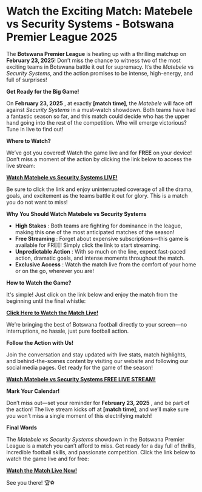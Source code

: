# Watch the Exciting Match: Matebele vs Security Systems - Botswana Premier League 2025

The **Botswana Premier League** is heating up with a thrilling matchup on **February 23, 2025**! Don’t miss the chance to witness two of the most exciting teams in Botswana battle it out for supremacy. It’s the _Matebele_ vs _Security Systems_, and the action promises to be intense, high-energy, and full of surprises!

**Get Ready for the Big Game!**

On **February 23, 2025** , at exactly **[match time]**, the _Matebele_ will face off against _Security Systems_ in a must-watch showdown. Both teams have had a fantastic season so far, and this match could decide who has the upper hand going into the rest of the competition. Who will emerge victorious? Tune in live to find out!

**Where to Watch?**

We’ve got you covered! Watch the game live and for **FREE** on your device! Don’t miss a moment of the action by clicking the link below to access the live stream:

**[Watch Matebele vs Security Systems LIVE!](https://tinyurl.com/livestreamfreeo?st=Matebele+vs+Security+Systems&si=gh)**

Be sure to click the link and enjoy uninterrupted coverage of all the drama, goals, and excitement as the teams battle it out for glory. This is a match you do not want to miss!

**Why You Should Watch Matebele vs Security Systems**

- **High Stakes** : Both teams are fighting for dominance in the league, making this one of the most anticipated matches of the season!
- **Free Streaming** : Forget about expensive subscriptions—this game is available for FREE! Simply click the link to start streaming.
- **Unpredictable Action** : With so much on the line, expect fast-paced action, dramatic goals, and intense moments throughout the match.
- **Exclusive Access** : Watch the match live from the comfort of your home or on the go, wherever you are!

**How to Watch the Game?**

It's simple! Just click on the link below and enjoy the match from the beginning until the final whistle:

**[Click Here to Watch the Match Live!](https://tinyurl.com/livestreamfreeo?st=Matebele+vs+Security+Systems&si=gh)**

We’re bringing the best of Botswana football directly to your screen—no interruptions, no hassle, just pure football action.

**Follow the Action with Us!**

Join the conversation and stay updated with live stats, match highlights, and behind-the-scenes content by visiting our website and following our social media pages. Get ready for the game of the season!

**[Watch Matebele vs Security Systems FREE LIVE STREAM!](https://tinyurl.com/livestreamfreeo?st=Matebele+vs+Security+Systems&si=gh)**

**Mark Your Calendar!**

Don’t miss out—set your reminder for **February 23, 2025** , and be part of the action! The live stream kicks off at **[match time]**, and we’ll make sure you won’t miss a single moment of this electrifying match!

**Final Words**

The _Matebele vs Security Systems_ showdown in the Botswana Premier League is a match you can’t afford to miss. Get ready for a day full of thrills, incredible football skills, and passionate competition. Click the link below to watch the game live and for free:

**[Watch the Match Live Now!](https://tinyurl.com/livestreamfreeo?st=Matebele+vs+Security+Systems&si=gh)**

See you there! 🏆⚽
